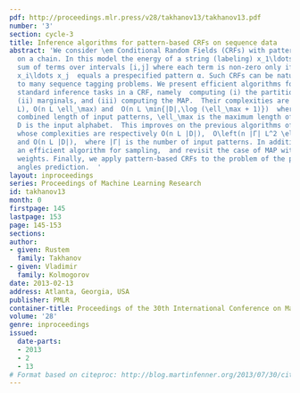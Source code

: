 ```yaml
---
pdf: http://proceedings.mlr.press/v28/takhanov13/takhanov13.pdf
number: '3'
section: cycle-3
title: Inference algorithms for pattern-based CRFs on sequence data
abstract: 'We consider \em Conditional Random Fields (CRFs) with pattern-based potentials  defined
  on a chain. In this model the energy of a string (labeling) x_1\ldots x_n  is the
  sum of terms over intervals [i,j] where each term is non-zero only if the substring
  x_i\ldots x_j  equals a prespecified pattern α. Such CRFs can be naturally applied
  to many sequence tagging problems. We present efficient algorithms for the three
  standard inference tasks in a CRF, namely  computing (i) the partition function,
  (ii) marginals, and (iii) computing the MAP.  Their complexities are respectively  O(n
  L), O(n L \ell_\max) and  O(n L \min{|D|,\log (\ell_\max + 1)})  where L is the
  combined length of input patterns, \ell_\max is the maximum length of a pattern,  and
  D is the input alphabet.  This improves on the previous algorithms of \citeYe:NIPS09
  whose complexities are respectively O(n L |D|),  O\left(n |Γ| L^2 \ell_\max^2\right)
  and O(n L |D|),  where |Γ| is the number of input patterns. In addition, we give
  an efficient algorithm for sampling,  and revisit the case of MAP with non-positive
  weights. Finally, we apply pattern-based CRFs to the problem of the protein dihedral
  angles prediction.  '
layout: inproceedings
series: Proceedings of Machine Learning Research
id: takhanov13
month: 0
firstpage: 145
lastpage: 153
page: 145-153
sections: 
author:
- given: Rustem
  family: Takhanov
- given: Vladimir
  family: Kolmogorov
date: 2013-02-13
address: Atlanta, Georgia, USA
publisher: PMLR
container-title: Proceedings of the 30th International Conference on Machine Learning
volume: '28'
genre: inproceedings
issued:
  date-parts:
  - 2013
  - 2
  - 13
# Format based on citeproc: http://blog.martinfenner.org/2013/07/30/citeproc-yaml-for-bibliographies/
---
```

